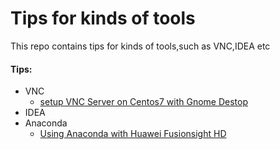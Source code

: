 # Tips for kinds of tools
This repo contains tips for kinds of tools,such as VNC,IDEA etc

#### Tips:
* VNC
  * [setup VNC Server on Centos7 with Gnome Destop](vnc/README.md)
* IDEA
* Anaconda
  * [Using Anaconda with Huawei Fusionsight HD](anaconda_fi\Using_Anaconda_with_FusionInsight_HD.md)
